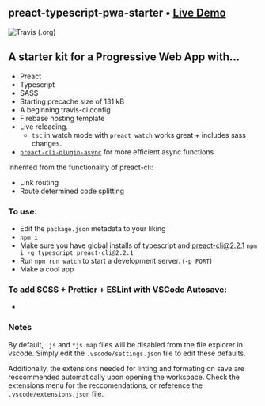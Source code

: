## preact-typescript-pwa-starter • [Live Demo](https://preact-typescript-pwa-starter.firebaseapp.com/)

![Travis (.org)](https://img.shields.io/travis/bmitchinson/hexo-theme-tranquilpeak?logo=travis&style=for-the-badge)
## A starter kit for a Progressive Web App with...
- Preact
- Typescript
- SASS
- Starting precache size of 131 kB
- A beginning travis-ci config
- Firebase hosting template
- Live reloading. 
    - `tsc` in watch mode with `preact watch` works great + includes sass changes.
- [`preact-cli-plugin-async`](https://github.com/developit/preact-cli-plugin-async) for more efficient async functions

Inherited from the functionality of preact-cli:
- Link routing 
- Route determined code splitting

### To use:
- Edit the `package.json` metadata to your liking
- `npm i`
- Make sure you have global installs of typescript and preact-cli@2.2.1
`npm i -g typescript preact-cli@2.2.1`
- Run `npm run watch` to start a development server. (`-p PORT`)
- Make a cool app

### To add SCSS + Prettier + ESLint with VSCode Autosave:
- 

### Notes
By default, `.js` and `*js.map` files will be disabled from the file
explorer in vscode. Simply edit the `.vscode/settings.json` file to edit these defaults.

Additionally, the extensions needed for linting and formating on save are reccommended automatically upon opening the workspace. 
Check the extensions menu for the reccomendations, or reference the `.vscode/extensions.json` file.
